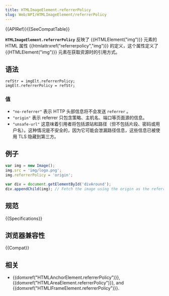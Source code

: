 ```yaml
---
title: HTMLImageElement.referrerPolicy
slug: Web/API/HTMLImageElement/referrerPolicy
---
```


{{APIRef}}{{SeeCompatTable}}

**`HTMLImageElement.referrerPolicy`** 反映了 {{HTMLElement("img")}} 元素的 HTML 属性 {{htmlattrxref("referrerpolicy","img")}} 的定义，这个属性定义了{{HTMLElement("img")}} 元素在获取资源时的引用方式。

## 语法

```
refStr = imgElt.referrerPolicy;
imgElt.referrerPolicy = refStr;
```

### 值

- `"no-referrer"` 表示 HTTP 头部信息将不会发送 `referrer` 。
- `"origin"` 表示 referrer 只包含策略、主机名、端口等页面源的信息。
- `"unsafe-url"` 这意味着引用者将包括源站和路径（但不包括片段、密码或用户名）。这种情况是不安全的，因为它可能会泄漏路径信息，这些信息已被使用 TLS 隐藏到第三方。

## 例子

```js
var img = new Image();
img.src = 'img/logo.png';
img.referrerPolicy = 'origin';

var div = document.getElementById('divAround');
div.appendChild(img); // Fetch the image using the origin as the referrer
```

## 规范

{{Specifications}}

## 浏览器兼容性

{{Compat}}

## 相关

- {{domxref("HTMLAnchorElement.referrerPolicy")}}, {{domxref("HTMLAreaElement.referrerPolicy")}}, and {{domxref("HTMLIFrameElement.referrerPolicy")}}.

